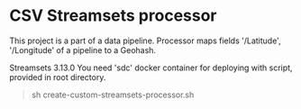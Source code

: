 # CSV Streamsets processor
This project is a part of a data pipeline. Processor maps fields '/Latitude', '/Longitude' of a pipeline to a Geohash.

Streamsets 3.13.0
You need 'sdc' docker container for deploying with script, provided in root directory. 
>sh create-custom-streamsets-processor.sh